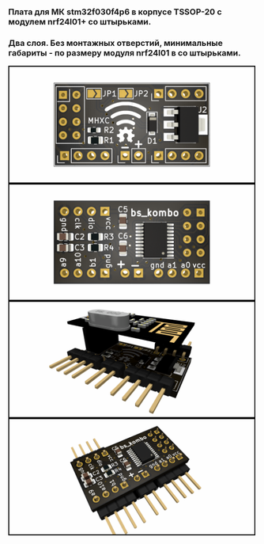### Плата для МК stm32f030f4p6 в корпусе TSSOP-20 с модулем nrf24l01+ со штырьками.
### Два слоя. Без монтажных отверстий, минимальные габариты - по размеру модуля nrf24l01 в со штырьками.

<img align="center" width=500 src="https://github.com/MelexinVN/bs_kombo/blob/main/hardware/pcb/kombo_nrf24_stm32f0_min/kombo_nrf24_stm32f0_min.png" />

<img align="center" width=500 src="https://github.com/MelexinVN/bs_kombo/blob/main/hardware/pcb/kombo_nrf24_stm32f0_min/kombo_nrf24_stm32f0_min_.png" />

<img align="center" width=500 src="https://github.com/MelexinVN/bs_kombo/blob/main/hardware/pcb/kombo_nrf24_stm32f0_min/kombo_nrf24_stm32f0_min__.png" />

<img align="center" width=500 src="https://github.com/MelexinVN/bs_kombo/blob/main/hardware/pcb/kombo_nrf24_stm32f0_min/kombo_nrf24_stm32f0_min___.png" />
